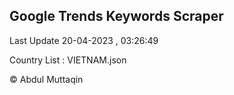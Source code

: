 

## Google Trends Keywords Scraper 
 
Last Update 20-04-2023 , 03:26:49

Country List :
VIETNAM.json



© Abdul Muttaqin 

